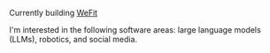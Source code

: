 Currently building [WeFit](https://WeFit.ai)

I'm interested in the following software areas: large language models (LLMs), robotics, and social media.
